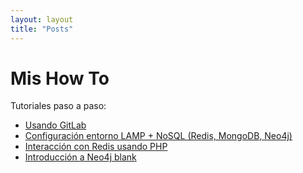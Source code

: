 ```yaml
---
layout: layout
title: "Posts"
---
```


# Mis How To
Tutoriales paso a paso:

* <a href = 'http://ualmtorres.github.io/howtos/Usando%20GitLab/' target = '_blank'>Usando GitLab</a>
* <a href = 'ConfiguracionEntornoGGVD/' target = '_blank'>Configuración entorno LAMP + NoSQL (Redis, MongoDB, Neo4j)</a>
* <a href = 'RedisPHP/' target = '_blank'>Interacción con Redis usando PHP</a>
* <a href = 'http://ualmtorres.github.io/howtos/Neo4j/Neo4j%20%20Slides.html' target = '_blank'>Introducción a Neo4j blank</a>
